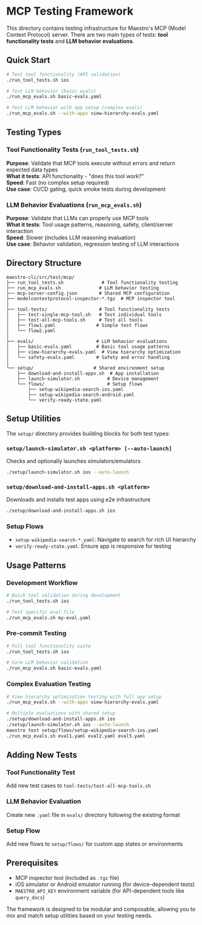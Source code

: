 # MCP Testing Framework

This directory contains testing infrastructure for Maestro's MCP (Model Context Protocol) server. There are two main types of tests: **tool functionality tests** and **LLM behavior evaluations**.

## Quick Start

```bash
# Test tool functionality (API validation)
./run_tool_tests.sh ios

# Test LLM behavior (basic evals)  
./run_mcp_evals.sh basic-evals.yaml

# Test LLM behavior with app setup (complex evals)
./run_mcp_evals.sh --with-apps view-hierarchy-evals.yaml
```

## Testing Types

### Tool Functionality Tests (`run_tool_tests.sh`)
**Purpose**: Validate that MCP tools execute without errors and return expected data types  
**What it tests**: API functionality - "does this tool work?"  
**Speed**: Fast (no complex setup required)  
**Use case**: CI/CD gating, quick smoke tests during development

### LLM Behavior Evaluations (`run_mcp_evals.sh`)
**Purpose**: Validate that LLMs can properly use MCP tools  
**What it tests**: Tool usage patterns, reasoning, safety, client/server interaction  
**Speed**: Slower (includes LLM reasoning evaluation)  
**Use case**: Behavior validation, regression testing of LLM interactions

## Directory Structure

```
maestro-cli/src/test/mcp/
├── run_tool_tests.sh              # Tool functionality testing
├── run_mcp_evals.sh              # LLM behavior testing  
├── mcp-server-config.json        # Shared MCP configuration
├── modelcontextprotocol-inspector-*.tgz  # MCP inspector tool
│
├── tool-tests/                   # Tool functionality tests
│   ├── test-single-mcp-tool.sh   # Test individual tools
│   ├── test-all-mcp-tools.sh     # Test all tools
│   ├── flow1.yaml               # Simple test flows
│   └── flow2.yaml
│
├── evals/                       # LLM behavior evaluations
│   ├── basic-evals.yaml         # Basic tool usage patterns
│   ├── view-hierarchy-evals.yaml  # View hierarchy optimization
│   └── safety-evals.yaml        # Safety and error handling
│
└── setup/                      # Shared environment setup
    ├── download-and-install-apps.sh  # App installation
    ├── launch-simulator.sh          # Device management
    └── flows/                       # Setup flows
        ├── setup-wikipedia-search-ios.yaml
        ├── setup-wikipedia-search-android.yaml
        └── verify-ready-state.yaml
```

## Setup Utilities

The `setup/` directory provides building blocks for both test types:

### `setup/launch-simulator.sh <platform> [--auto-launch]`
Checks and optionally launches simulators/emulators
```bash
./setup/launch-simulator.sh ios --auto-launch
```

### `setup/download-and-install-apps.sh <platform>`
Downloads and installs test apps using e2e infrastructure
```bash
./setup/download-and-install-apps.sh ios
```

### Setup Flows
- `setup-wikipedia-search-*.yaml`: Navigate to search for rich UI hierarchy
- `verify-ready-state.yaml`: Ensure app is responsive for testing

## Usage Patterns

### Development Workflow
```bash
# Quick tool validation during development
./run_tool_tests.sh ios

# Test specific eval file
./run_mcp_evals.sh my-eval.yaml
```

### Pre-commit Testing
```bash
# Full tool functionality suite
./run_tool_tests.sh ios

# Core LLM behavior validation
./run_mcp_evals.sh basic-evals.yaml
```

### Complex Evaluation Testing
```bash
# View hierarchy optimization testing with full app setup
./run_mcp_evals.sh --with-apps view-hierarchy-evals.yaml

# Multiple evaluations with shared setup
./setup/download-and-install-apps.sh ios
./setup/launch-simulator.sh ios --auto-launch
maestro test setup/flows/setup-wikipedia-search-ios.yaml
./run_mcp_evals.sh eval1.yaml eval2.yaml eval3.yaml
```

## Adding New Tests

### Tool Functionality Test
Add new test cases to `tool-tests/test-all-mcp-tools.sh`

### LLM Behavior Evaluation
Create new `.yaml` file in `evals/` directory following the existing format

### Setup Flow
Add new flows to `setup/flows/` for custom app states or environments

## Prerequisites

- MCP inspector tool (included as `.tgz` file)
- iOS simulator or Android emulator running (for device-dependent tests)
- `MAESTRO_API_KEY` environment variable (for API-dependent tools like `query_docs`)

The framework is designed to be modular and composable, allowing you to mix and match setup utilities based on your testing needs.
